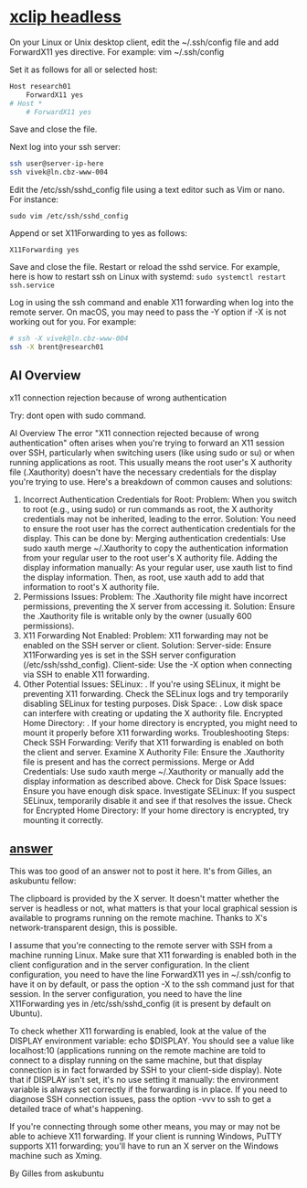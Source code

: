 # **[xclip headless](https://www.cyberciti.biz/faq/linux-unix-macos-fix-error-cant-open-display-null-with-ssh-xclip-command-in-headless/)**

On your Linux or Unix desktop client, edit the ~/.ssh/config file and add ForwardX11 yes directive. For example:
vim ~/.ssh/config

Set it as follows for all or selected host:

```bash
Host research01
    ForwardX11 yes
# Host *
    # ForwardX11 yes

```

Save and close the file.

Next log into your ssh server:

```bash
ssh user@server-ip-here
ssh vivek@ln.cbz-www-004
```

Edit the /etc/ssh/sshd_config file using a text editor such as Vim or nano. For instance:

`sudo vim /etc/ssh/sshd_config`

Append or set X11Forwarding to yes as follows:

`X11Forwarding yes`

Save and close the file. Restart or reload the sshd service. For example, here is how to restart ssh on Linux with systemd:
`sudo systemctl restart ssh.service`

Log in using the ssh command and enable X11 forwarding when log into the remote server. On macOS, you may need to pass the -Y option if -X is not working out for you. For example:

```bash
# ssh -X vivek@ln.cbz-www-004
ssh -X brent@research01

```

## AI Overview

x11 connection rejection because of wrong authentication

Try: dont open with sudo command.

AI Overview
The error "X11 connection rejected because of wrong authentication" often arises when you're trying to forward an X11 session over SSH, particularly when switching users (like using sudo or su) or when running applications as root. This usually means the root user's X authority file (.Xauthority) doesn't have the necessary credentials for the display you're trying to use.
Here's a breakdown of common causes and solutions:

1. Incorrect Authentication Credentials for Root:
Problem:
When you switch to root (e.g., using sudo) or run commands as root, the X authority credentials may not be inherited, leading to the error.
Solution:
You need to ensure the root user has the correct authentication credentials for the display. This can be done by:
Merging authentication credentials: Use sudo xauth merge ~/.Xauthority to copy the authentication information from your regular user to the root user's X authority file.
Adding the display information manually: As your regular user, use xauth list to find the display information. Then, as root, use xauth add to add that information to root's X authority file.
2. Permissions Issues:
Problem:
The .Xauthority file might have incorrect permissions, preventing the X server from accessing it.
Solution:
Ensure the .Xauthority file is writable only by the owner (usually 600 permissions).
3. X11 Forwarding Not Enabled:
Problem: X11 forwarding may not be enabled on the SSH server or client.
Solution:
Server-side: Ensure X11Forwarding yes is set in the SSH server configuration (/etc/ssh/sshd_config).
Client-side: Use the -X option when connecting via SSH to enable X11 forwarding.
4. Other Potential Issues:
SELinux:
.
If you're using SELinux, it might be preventing X11 forwarding. Check the SELinux logs and try temporarily disabling SELinux for testing purposes.
Disk Space:
.
Low disk space can interfere with creating or updating the X authority file.
Encrypted Home Directory:
.
If your home directory is encrypted, you might need to mount it properly before X11 forwarding works.
Troubleshooting Steps:
Check SSH Forwarding: Verify that X11 forwarding is enabled on both the client and server.
Examine X Authority File: Ensure the .Xauthority file is present and has the correct permissions.
Merge or Add Credentials: Use sudo xauth merge ~/.Xauthority or manually add the display information as described above.
Check for Disk Space Issues: Ensure you have enough disk space.
Investigate SELinux: If you suspect SELinux, temporarily disable it and see if that resolves the issue.
Check for Encrypted Home Directory: If your home directory is encrypted, try mounting it correctly.

## **[answer](https://stackoverflow.com/questions/18695934/error-cant-open-display-null-when-using-xclip-to-copy-ssh-public-key)**

This was too good of an answer not to post it here. It's from Gilles, an askubuntu fellow:

The clipboard is provided by the X server. It doesn't matter whether the server is headless or not, what matters is that your local graphical session is available to programs running on the remote machine. Thanks to X's network-transparent design, this is possible.

I assume that you're connecting to the remote server with SSH from a machine running Linux. Make sure that X11 forwarding is enabled both in the client configuration and in the server configuration. In the client configuration, you need to have the line ForwardX11 yes in ~/.ssh/config to have it on by default, or pass the option -X to the ssh command just for that session. In the server configuration, you need to have the line X11Forwarding yes in /etc/ssh/sshd_config (it is present by default on Ubuntu).

To check whether X11 forwarding is enabled, look at the value of the DISPLAY environment variable: echo $DISPLAY. You should see a value like localhost:10 (applications running on the remote machine are told to connect to a display running on the same machine, but that display connection is in fact forwarded by SSH to your client-side display). Note that if DISPLAY isn't set, it's no use setting it manually: the environment variable is always set correctly if the forwarding is in place. If you need to diagnose SSH connection issues, pass the option -vvv to ssh to get a detailed trace of what's happening.

If you're connecting through some other means, you may or may not be able to achieve X11 forwarding. If your client is running Windows, PuTTY supports X11 forwarding; you'll have to run an X server on the Windows machine such as Xming.

By Gilles from askubuntu

